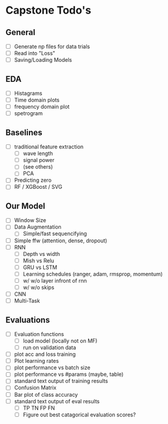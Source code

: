 # Capstone Todo's

## General

- [ ] Generate np files for data trials
- [ ] Read into "Loss"
- [ ] Saving/Loading Models

## EDA

- [ ] Histagrams
- [ ] Time domain plots
- [ ] frequency domain plot
- [ ] spetrogram

## Baselines

- [ ] traditional feature extraction
  - [ ] wave length
  - [ ] signal power
  - [ ] (see others)
  - [ ] PCA
- [ ] Predicting zero
- [ ] RF / XGBoost / SVG

## Our Model

- [ ] Window Size
- [ ] Data Augmentation
  - [ ] Simple/fast sequencifying
- [ ] Simple ffw (attention, dense, dropout)
- [ ] RNN
  - [ ] Depth vs width
  - [ ] Mish vs Relu
  - [ ] GRU vs LSTM
  - [ ] Learning schedules (ranger, adam, rmsprop, momentum)
  - [ ] w/ w/o layer infront of rnn
  - [ ] w/ w/o skips
- [ ] CNN
- [ ] Multi-Task

## Evaluations

- [ ] Evaluation functions
  - [ ] load model (locally not on MF)
  - [ ] run on validation data
- [ ] plot acc and loss training
- [ ] Plot learning rates
- [ ] plot performance vs batch size
- [ ] plot performance vs #params (maybe, table)
- [ ] standard text output of training results
- [ ] Confusion Matrix
- [ ] Bar plot of class accuracy
- [ ] standard text output of eval results
  - [ ] TP TN FP FN
  - [ ] Figure out best catagorical evaluation scores?